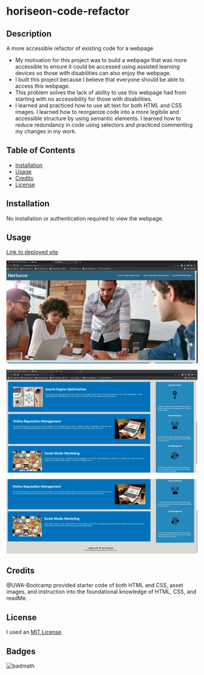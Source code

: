 # horiseon-code-refactor


## Description

A more accessible refactor of existing code for a webpage 

- My motivation for this project was to build a webpage that was more accessible to ensure it could be accessed using assisted learning devices so those with disabilities can also enjoy the webpage.
- I built this project because I believe that everyone should be able to access this webpage.
- This problem solves the lack of ability to use this webpage had from starting with no accessibility for those with disabilities. 
- I learned and practiced how to use alt text for both HTML and CSS images. I learned how to reorganize code into a more legibile and accessible structure by using semantic elements. I learned how to reduce redundancy in code using selectors and practiced commenting my changes in my work. 

## Table of Contents

- [Installation](#installation)
- [Usage](#usage)
- [Credits](#credits)
- [License](#license)

## Installation

No installation or authentication required to view the webpage. 

## Usage

[Link to deployed site](https://amandadaria91.github.io/horiseon-code-refactor/)

![This is a screenshot of the top portion of the Horiseon webpage.](assets/images/horiseon-screenshot-1.jpg)

![This is a screenshot of the middle portion of the Horiseon webpage.](assets/images/horiseon-screenshot-2.jpg)

![This is a screenshot of the bottom portion of the Horiseon webpage.](assets/images/horiseon-screenshot-3.jpg)


## Credits

@UWA-Bootcamp provided starter code of both HTML and CSS, asset images, and instruction into the foundational knowledge of HTML, CSS, and readMe. 


## License

I used an [MIT License](LICENSE).

## Badges

![badmath](https://img.shields.io/github/languages/top/lernantino/badmath)




